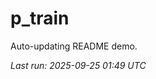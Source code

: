 # p_train

Auto-updating README demo.

<!--START_SECTION:status-->
_Last run: 2025-09-25 01:49 UTC_
<!--END_SECTION:status-->

































































































































































































































































































































































































































































































































































































































































































































































